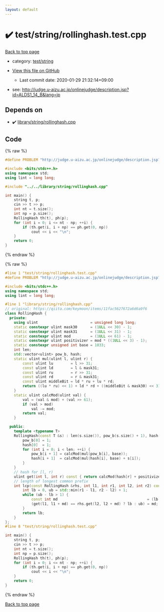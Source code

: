 ```yaml
---
layout: default
---
```


<!-- mathjax config similar to math.stackexchange -->
<script type="text/javascript" async
  src="https://cdnjs.cloudflare.com/ajax/libs/mathjax/2.7.5/MathJax.js?config=TeX-MML-AM_CHTML">
</script>
<script type="text/x-mathjax-config">
  MathJax.Hub.Config({
    TeX: { equationNumbers: { autoNumber: "AMS" }},
    tex2jax: {
      inlineMath: [ ['$','$'] ],
      processEscapes: true
    },
    "HTML-CSS": { matchFontHeight: false },
    displayAlign: "left",
    displayIndent: "2em"
  });
</script>

<script type="text/javascript" src="https://cdnjs.cloudflare.com/ajax/libs/jquery/3.4.1/jquery.min.js"></script>
<script src="https://cdn.jsdelivr.net/npm/jquery-balloon-js@1.1.2/jquery.balloon.min.js" integrity="sha256-ZEYs9VrgAeNuPvs15E39OsyOJaIkXEEt10fzxJ20+2I=" crossorigin="anonymous"></script>
<script type="text/javascript" src="../../../assets/js/copy-button.js"></script>
<link rel="stylesheet" href="../../../assets/css/copy-button.css" />


# :heavy_check_mark: test/string/rollinghash.test.cpp

<a href="../../../index.html">Back to top page</a>

* category: <a href="../../../index.html#e46c0047b1d14ef43eeaaf13f64d385f">test/string</a>
* <a href="{{ site.github.repository_url }}/blob/master/test/string/rollinghash.test.cpp">View this file on GitHub</a>
    - Last commit date: 2020-01-29 21:32:14+09:00


* see: <a href="http://judge.u-aizu.ac.jp/onlinejudge/description.jsp?id=ALDS1_14_B&lang=jp">http://judge.u-aizu.ac.jp/onlinejudge/description.jsp?id=ALDS1_14_B&lang=jp</a>


## Depends on

* :heavy_check_mark: <a href="../../../library/library/string/rollinghash.cpp.html">library/string/rollinghash.cpp</a>


## Code

<a id="unbundled"></a>
{% raw %}
```cpp
#define PROBLEM "http://judge.u-aizu.ac.jp/onlinejudge/description.jsp?id=ALDS1_14_B&lang=jp"

#include <bits/stdc++.h>
using namespace std;
using lint = long long;

#include "../../library/string/rollinghash.cpp"

int main() {
    string t, p;
    cin >> t >> p;
    int nt = t.size();
    int np = p.size();
    RollingHash th(t), ph(p);
    for (int i = 0; i <= nt - np; ++i) {
        if (th.get(i, i + np) == ph.get(0, np))
            cout << i << "\n";
    }
    return 0;
}
```
{% endraw %}

<a id="bundled"></a>
{% raw %}
```cpp
#line 1 "test/string/rollinghash.test.cpp"
#define PROBLEM "http://judge.u-aizu.ac.jp/onlinejudge/description.jsp?id=ALDS1_14_B&lang=jp"

#include <bits/stdc++.h>
using namespace std;
using lint = long long;

#line 1 "library/string/rollinghash.cpp"
// original: https://qiita.com/keymoon/items/11fac5627672a6d6a9f6
class RollingHash {
  private:
    using ulint                        = unsigned long long;
    static constexpr ulint mask30      = (1ULL << 30) - 1;
    static constexpr ulint mask31      = (1ULL << 31) - 1;
    static constexpr ulint mod         = (1ULL << 61) - 1;
    static constexpr ulint positivizer = mod * ((1ULL << 3) - 1);
    static constexpr unsigned int base = 1033;
    int len;
    std::vector<ulint> pow_b, hash;
    static ulint mul(ulint l, ulint r) {
        const ulint lu        = l >> 31;
        const ulint ld        = l & mask31;
        const ulint ru        = r >> 31;
        const ulint rd        = r & mask31;
        const ulint middleBit = ld * ru + lu * rd;
        return ((lu * ru) << 1) + ld * rd + ((middleBit & mask30) << 31) + (middleBit >> 30);
    }
    static ulint calcMod(ulint val) {
        val = (val & mod) + (val >> 61);
        if (val > mod)
            val -= mod;
        return val;
    }

  public:
    template <typename T>
    RollingHash(const T &s) : len(s.size()), pow_b(s.size() + 1), hash(s.size() + 1) {
        pow_b[0] = 1;
        hash[0]  = 1;
        for (int i = 0; i < len; ++i) {
            pow_b[i + 1] = calcMod(mul(pow_b[i], base));
            hash[i + 1]  = calcMod(mul(hash[i], base) + s[i]);
        }
    }
    // hash for [l, r)
    ulint get(int l, int r) const { return calcMod(hash[r] + positivizer - mul(hash[l], pow_b[r - l])); }
    // length of longest common prefix
    int lcp(const RollingHash &rhs, int l1, int r1, int l2, int r2) const {
        int lb = 0, ub = std::min(r1 - l1, r2 - l2) + 1;
        while (ub - lb > 1) {
            const int md                                         = (lb + ub) >> 1;
            (get(l1, l1 + md) == rhs.get(l2, l2 + md) ? lb : ub) = md;
        }
        return lb;
    }
};
#line 8 "test/string/rollinghash.test.cpp"

int main() {
    string t, p;
    cin >> t >> p;
    int nt = t.size();
    int np = p.size();
    RollingHash th(t), ph(p);
    for (int i = 0; i <= nt - np; ++i) {
        if (th.get(i, i + np) == ph.get(0, np))
            cout << i << "\n";
    }
    return 0;
}

```
{% endraw %}

<a href="../../../index.html">Back to top page</a>

